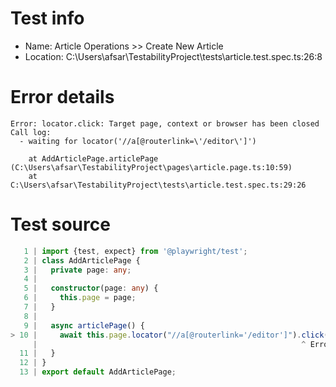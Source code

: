 # Test info

- Name: Article Operations >> Create New Article
- Location: C:\Users\afsar\TestabilityProject\tests\article.test.spec.ts:26:8

# Error details

```
Error: locator.click: Target page, context or browser has been closed
Call log:
  - waiting for locator('//a[@routerlink=\'/editor\']')

    at AddArticlePage.articlePage (C:\Users\afsar\TestabilityProject\pages\article.page.ts:10:59)
    at C:\Users\afsar\TestabilityProject\tests\article.test.spec.ts:29:26
```

# Test source

```ts
   1 | import {test, expect} from '@playwright/test';
   2 | class AddArticlePage {
   3 |   private page: any;
   4 |
   5 |   constructor(page: any) {
   6 |     this.page = page;
   7 |   }
   8 |
   9 |   async articlePage() {
> 10 |     await this.page.locator("//a[@routerlink='/editor']").click({force: true});
     |                                                           ^ Error: locator.click: Target page, context or browser has been closed
  11 |   }
  12 | }
  13 | export default AddArticlePage;
```